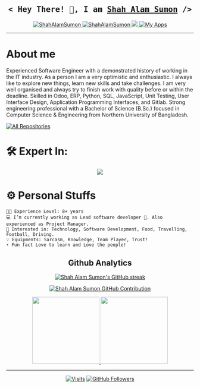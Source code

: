 <!-- Intro  -->
<h2 align="center">
        <samp>< Hey There! 🤝, I am
                <b><a target="_blank" href="https://www.linkedin.com/in/shah-alam-sumon">Shah Alam Sumon</a> /> </b>
        </samp>
</h2>

<p align="center">
    <a href="https://www.linkedin.com/in/shah-alam-sumon" target="_blank">
        <img src="https://img.shields.io/badge/LinkedIn-0077B5?style=for-the-badge&logo=linkedin&logoColor=white" alt="ShahAlamSumon"/>
    </a>
    <a href="https://github.com/ShahAlamSumon/ShahAlamSumon/blob/main/Shah_Alam_Sumon_Resume.pdf" target="_blank">
        <img src="https://img.shields.io/badge/-Resume-23E4405F?style=for-the-badge&logo=Resume&logoColor=Red&color=green" alt="ShahAlamSumon"  />
    </a>
    <a href="mailto:sacsesumon@gmail.com">
        <img src="https://img.shields.io/badge/SEND%20MAIL-7cebf5?&style=for-the-badge&logo=MAIL.RU&logoColor=black">
    </a>
    <a href="https://apps.odoo.com/apps/modules/browse?author=Shah%20Alam%20Sumon" target="_blank">
        <img alt="My Apps" title="My Apps" src="https://img.shields.io/badge/-My%20Apps-2962FF?style=for-the-badge&logo=koding&logoColor=white&color=purple"/>
    </a>    

<hr/>

# About me

Experienced Software Engineer with a demonstrated history of 
working in the IT industry. As a person I am a very optimistic and enthusiastic. 
I always like to explore new things, learn new skills and take challenges. 
I am very well organised and always try to finish work with quality before or 
within the deadline. Skilled in Odoo, ERP, Python, SQL, JavaScript, Unit Testing, 
User Interface Design, Application Programming Interfaces, and Gitlab. 
Strong engineering professional with a Bachelor of Science (B.Sc.) focused in 
Computer Science & Engineering from Northern University of Bangladesh.

<p align="left">
  <a href="https://github.com/ShahAlamSumon?tab=repositories" target="_blank"><img alt="All Repositories" title="All Repositories" src="https://img.shields.io/badge/-All%20Repos-2962FF?style=for-the-badge&logo=koding&logoColor=white"/></a>
</p>

🛠 Expert In:
=============
<p align="center">
  <a href="https://skillicons.dev">
    <img src="https://skillicons.dev/icons?i=py,js,html,htmx,bootstrap,css,sass,less,d3,regex,django,matlab,opencv,sklearn,bash,vim,powershell,postgres,mysql,mongodb,aws,docker,jenkins,nginx,postman,git,github,gitlab,bitbucket,pycharm,sublime,visualstudio,vscode,atom,anaconda,debian,ubuntu,windows,apple"/>
  </a>
</p>

⚙️ Personal Stuffs
==================
    👨‍🎓 Experience Level: 8+ years
    💻 I’m currently working as Lead software developer 🚀. Also experienced as Project Manager.
    🧩 Interested in: Technology, Software Development, Food, Travelling, Football, Driving.
    💡 Equipments: Sarcasm, Knowledge, Team Player, Trust!
    ⚡ Fun fact Love to learn and Love the people!
 
<h2 align="center">
    Github Analytics
</h2>

<p align="center">
  <a href="https://github.com/ShahAlamSumon">
    <img src="https://github-readme-streak-stats.herokuapp.com/?user=ShahAlamSumon&theme=radical&border=7F3FBF&background=0D1117" alt="Shah Alam Sumon's GitHub streak"/>
  </a>
</p>

<p align="center">
  <a href="https://github.com/ShahAlamSumon">
    <img src="https://github-profile-summary-cards.vercel.app/api/cards/profile-details?username=ShahAlamSumon&theme=radical" alt="Shah Alam Sumon GitHub Contribution"/>
  </a>
</p>

<p align="center">
  <a href="https://github.com/ShahAlamSumon">
    <img height="180em" src="https://github-readme-stats-eight-theta.vercel.app/api?username=ShahAlamSumon&show_icons=true&theme=algolia&include_all_commits=true&count_private=true"/>
    <img height="180em" src="https://github-readme-stats-eight-theta.vercel.app/api/top-langs/?username=ShahAlamSumon&layout=compact&langs_count=20&theme=algolia&include_all_commits=true&count_private=true"/>
  </a>
</p>
<hr/>

<div align="center">

[![Visits](https://komarev.com/ghpvc/?username=ShahAlamSumon&label=Github%20Profile%20Visits&color=blueviolet&logo=github&style=flat-square)](https://github.com/ShahAlamSumon)
[![GitHub Followers](https://img.shields.io/github/followers/ShahAlamSumon?label=Github%20Followers&logo=github&style=flat-square)](https://github.com/ShahAlamSumon)

</div>


